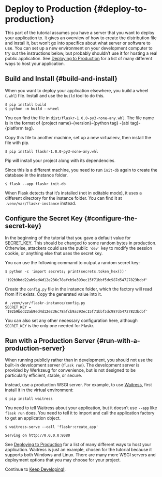# Deploy to Production {#deploy-to-production}

This part of the tutorial assumes you have a server that you want to deploy your application to. It gives an overview of how to create the distribution file and install it, but won’t go into specifics about what server or software to use. You can set up a new environment on your development computer to try out the instructions below, but probably shouldn’t use it for hosting a real public application. See [Deploying to Production](https://flask.palletsprojects.com/en/2.3.x/deploying/) for a list of many different ways to host your application.

## Build and Install {#build-and-install}

When you want to deploy your application elsewhere, you build a wheel (`.whl`) file. Install and use the `build` tool to do this.

```shell
$ pip install build
$ python -m build --wheel
```

You can find the file in `dist/flaskr-1.0.0-py3-none-any.whl`. The file name is in the format of {project name}-{version}-{python tag} -{abi tag}-{platform tag}.

Copy this file to another machine, set up a new virtualenv, then install the file with pip.

```shell
$ pip install flaskr-1.0.0-py3-none-any.whl
```

Pip will install your project along with its dependencies.

Since this is a different machine, you need to run `init-db` again to create the database in the instance folder.

```shell
$ flask --app flaskr init-db
```

When Flask detects that it’s installed (not in editable mode), it uses a different directory for the instance folder. You can find it at `.venv/var/flaskr-instance` instead.

## Configure the Secret Key {#configure-the-secret-key}

In the beginning of the tutorial that you gave a default value for [SECRET_KEY](https://flask.palletsprojects.com/en/2.3.x/config/#SECRET_KEY). This should be changed to some random bytes in production. Otherwise, attackers could use the public `'dev'` key to modify the session cookie, or anything else that uses the secret key.

You can use the following command to output a random secret key:

```shell
$ python -c 'import secrets; print(secrets.token_hex())'

'192b9bdd22ab9ed4d12e236c78afcb9a393ec15f71bbf5dc987d54727823bcbf'
```

Create the `config.py` file in the instance folder, which the factory will read from if it exists. Copy the generated value into it.

```shell
# .venv/var/flaskr-instance/config.py
SECRET_KEY = '192b9bdd22ab9ed4d12e236c78afcb9a393ec15f71bbf5dc987d54727823bcbf'
```

You can also set any other necessary configuration here, although `SECRET_KEY` is the only one needed for Flaskr.

## Run with a Production Server {#run-with-a-production-server}

When running publicly rather than in development, you should not use the built-in development server (`flask run`). The development server is provided by Werkzeug for convenience, but is not designed to be particularly efficient, stable, or secure.

Instead, use a production WSGI server. For example, to use [Waitress](https://docs.pylonsproject.org/projects/waitress/en/stable/), first install it in the virtual environment:

```shell
$ pip install waitress
```

You need to tell Waitress about your application, but it doesn’t use `--app` like `flask run` does. You need to tell it to import and call the application factory to get an application object.

```shell
$ waitress-serve --call 'flaskr:create_app'

Serving on http://0.0.0.0:8080
```

See [Deploying to Production](https://flask.palletsprojects.com/en/2.3.x/deploying/) for a list of many different ways to host your application. Waitress is just an example, chosen for the tutorial because it supports both Windows and Linux. There are many more WSGI servers and deployment options that you may choose for your project.

Continue to [Keep Developing!](https://flask.palletsprojects.com/en/2.3.x/tutorial/next/).